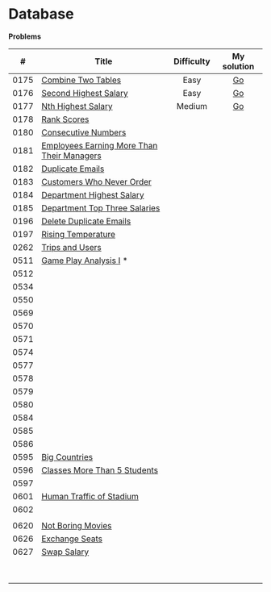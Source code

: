 # Database

**Problems**

|  #   | Title                                                        | Difficulty |                         My solution                          |
| :--: | ------------------------------------------------------------ | :--------: | :----------------------------------------------------------: |
| 0175 | [Combine Two Tables](https://leetcode.com/problems/combine-two-tables) |    Easy    | [Go](https://github.com/Apollo4634/LeetCode/blob/master/src/database/solution/CombineTwoTables_175.sql) |
| 0176 | [Second Highest Salary](https://leetcode.com/problems/second-highest-salary) |    Easy    | [Go](https://github.com/Apollo4634/LeetCode/blob/master/src/database/solution/SecondHighestSalary_176.sql) |
| 0177 | [Nth Highest Salary](https://leetcode.com/problems/nth-highest-salary) |   Medium   | [Go](https://github.com/Apollo4634/LeetCode/blob/master/src/database/solution/NthHighestSalary_177.sql) |
| 0178 | [Rank Scores](https://leetcode.com/problems/rank-scores)     |            |                                                              |
| 0180 | [Consecutive Numbers](https://leetcode.com/problems/consecutive-numbers) |            |                                                              |
| 0181 | [Employees Earning More Than Their Managers](https://leetcode.com/problems/employees-earning-more-than-their-managers) |            |                                                              |
| 0182 | [Duplicate Emails](https://leetcode.com/problems/duplicate-emails) |            |                                                              |
| 0183 | [Customers Who Never Order](https://leetcode.com/problems/customers-who-never-order) |            |                                                              |
| 0184 | [Department Highest Salary](https://leetcode.com/problems/department-highest-salary) |            |                                                              |
| 0185 | [Department Top Three Salaries](https://leetcode.com/problems/department-top-three-salaries) |            |                                                              |
| 0196 | [Delete Duplicate Emails](https://leetcode.com/problems/delete-duplicate-emails) |            |                                                              |
| 0197 | [Rising Temperature](https://leetcode.com/problems/rising-temperature) |            |                                                              |
| 0262 | [Trips and Users](https://leetcode.com/problems/trips-and-users) |            |                                                              |
| 0511 | [Game Play Analysis I](https://leetcode.com/problems/game-play-analysis-i) * |            |                                                              |
| 0512 |                                                              |            |                                                              |
| 0534 |                                                              |            |                                                              |
| 0550 |                                                              |            |                                                              |
| 0569 |                                                              |            |                                                              |
| 0570 |                                                              |            |                                                              |
| 0571 |                                                              |            |                                                              |
| 0574 |                                                              |            |                                                              |
| 0577 |                                                              |            |                                                              |
| 0578 |                                                              |            |                                                              |
| 0579 |                                                              |            |                                                              |
| 0580 |                                                              |            |                                                              |
| 0584 |                                                              |            |                                                              |
| 0585 |                                                              |            |                                                              |
| 0586 |                                                              |            |                                                              |
| 0595 | [Big Countries](https://leetcode.com/problems/big-countries) |            |                                                              |
| 0596 | [Classes More Than 5 Students](https://leetcode.com/problems/classes-more-than-5-students) |            |                                                              |
| 0597 |                                                              |            |                                                              |
| 0601 | [Human Traffic of Stadium](https://leetcode.com/problems/human-traffic-of-stadium) |            |                                                              |
| 0602 |                                                              |            |                                                              |
|      |                                                              |            |                                                              |
| 0620 | [Not Boring Movies](https://leetcode.com/problems/not-boring-movies) |            |                                                              |
| 0626 | [Exchange Seats](https://leetcode.com/problems/exchange-seats) |            |                                                              |
| 0627 | [Swap Salary](https://leetcode.com/problems/swap-salary)     |            |                                                              |
|      |                                                              |            |                                                              |
|      |                                                              |            |                                                              |
|      |                                                              |            |                                                              |
|      |                                                              |            |                                                              |
|      |                                                              |            |                                                              |
|      |                                                              |            |                                                              |
|      |                                                              |            |                                                              |
|      |                                                              |            |                                                              |